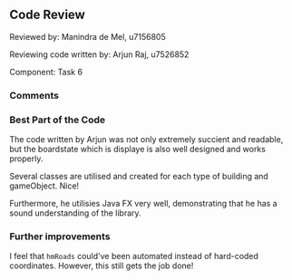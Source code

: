 ## Code Review

Reviewed by: Manindra de Mel, u7156805

Reviewing code written by:   Arjun Raj, u7526852


Component: Task 6

### Comments 


### Best Part of the Code
The code written by Arjun was not only extremely succient and readable, but the boardstate which is displaye is also well designed and works properly. 

Several classes are  utilised and created for each type of building and gameObject. Nice!

Furthermore, he utilisies Java FX very well, demonstrating that he has a sound understanding of the library.

### Further improvements 

I feel that ```hmRoads``` could've been automated instead of hard-coded coordinates. However, this still gets the job done!
